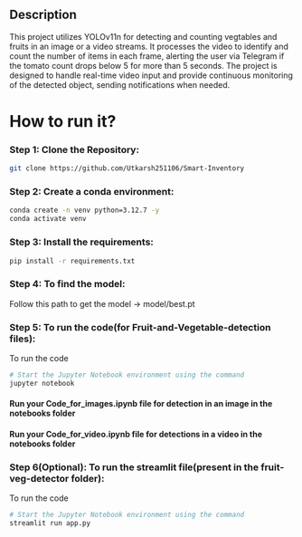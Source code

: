 ## Description
This project utilizes YOLOv11n for detecting and counting vegtables and fruits in an image or a video streams. It processes the video to identify and count the number of items in each frame, alerting the user via Telegram if the tomato count drops below 5 for more than 5 seconds. The project is designed to handle real-time video input and provide continuous monitoring of the detected object, sending notifications when needed.

# How to run it?
### Step 1: Clone the Repository:
  
```bash
git clone https://github.com/Utkarsh251106/Smart-Inventory
```
### Step 2: Create a conda environment:
  
```bash
conda create -n venv python=3.12.7 -y
conda activate venv
```

### Step 3: Install the requirements:
  
```bash
pip install -r requirements.txt
```
### Step 4: To find the model:
Follow this path to get the model -> model/best.pt

### Step 5: To run the code(for Fruit-and-Vegetable-detection files):
  To run the code
```bash
# Start the Jupyter Notebook environment using the command
jupyter notebook
```
#### Run your Code_for_images.ipynb file for detection in an image in the notebooks folder
#### Run your Code_for_video.ipynb file for detections in a video in the notebooks folder

### Step 6(Optional): To run the streamlit file(present in the fruit-veg-detector folder):
  To run the code
```bash
# Start the Jupyter Notebook environment using the command
streamlit run app.py
```